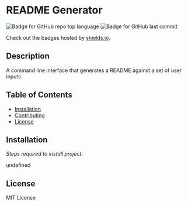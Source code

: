 # README Generator
  ![Badge for GitHub repo top language](https://img.shields.io/github/languages/top/undefined/undefined?style=flat&logo=appveyor) ![Badge for GitHub last commit](https://img.shields.io/github/last-commit/undefined/undefined?style=flat&logo=appveyor)
  
  Check out the badges hosted by [shields.io](https://shields.io/).
  
  
  ## Description 
  
  A command line interface that generates a README against a set of user inputs
  ## Table of Contents
  * [Installation](#installation)
  * [Contributing](#contributing)
  * [License](#license)
  
  ## Installation
  
  *Steps required to install project:*
  
  undefined
  
  ## License
  
  MIT License
  
